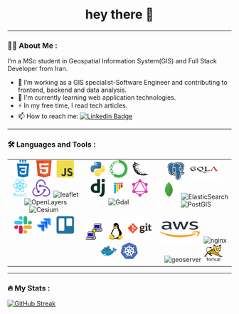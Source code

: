 

<!--
  <div id="header" align="center">
    <img src="https://images.weserv.nl/?url=avatars.githubusercontent.com/u/76846307?v=4&h=300&w=300&fit=cover&mask=circle&maxage=7d"/>
  </div>
  <div id="badges" align="center">
    <a href="https://ir.linkedin.com/in/fatememahdavi">
      <img src="https://img.shields.io/badge/LinkedIn-blue?style=for-the-badge&logo=linkedin&logoColor=white" alt="LinkedIn Badge"/>
    </a>
  </div>
  <div align="center">
    <img src="https://komarev.com/ghpvc/?username=fatememahdavi&style=flat-square&color=blue" alt=""/>
  </div>
-->

<h1 align="center">
  hey there 👋
</h1>
  
 ---

### :woman_technologist: About Me :
I’m a MSc student in Geospatial Information System(GIS) and Full Stack Developer from Iran.

- 🔭 I’m working as a GIS specialist-Software Engineer and contributing to frontend, backend and data analysis.
- 🌱 I'm currently learning web application technologies.
- ⚡ In my free time, I read tech articles.
- 📫 How to reach me: [![Linkedin Badge](https://img.shields.io/badge/-LinkedIn-blue?style=flat&logo=Linkedin&logoColor=white)](https://ir.linkedin.com/in/fatememahdavi)

---

### :hammer_and_wrench: Languages and Tools :
<table>
  <tr>
    <td valign="top" width="33%" align="center">
      <div align="center">  
        <img src="https://github.com/devicons/devicon/blob/master/icons/css3/css3-plain-wordmark.svg"  title="CSS3" alt="CSS" width="40" height="40"/>&nbsp;
        <img src="https://github.com/devicons/devicon/blob/master/icons/html5/html5-original.svg" title="HTML5" alt="HTML" width="40" height="40"/>&nbsp;
        <img src="https://github.com/devicons/devicon/blob/master/icons/javascript/javascript-original.svg" title="JavaScript" alt="JavaScript" width="40" height="40"/>&nbsp;
        <img src="https://github.com/devicons/devicon/blob/master/icons/react/react-original-wordmark.svg" title="React" alt="React" width="40" height="40"/>&nbsp;
        <img src="https://github.com/devicons/devicon/blob/master/icons/redux/redux-original.svg" title="Redux" alt="Redux " width="40" height="40"/>&nbsp;
        <img src="https://leafletjs.com/docs/images/logo.png" title="Leaflet" alt="leaflet " width="60" height="40"/>&nbsp;
        <img src="https://encrypted-tbn0.gstatic.com/images?q=tbn:ANd9GcSh-kwH7W0V2XgDPq6XCZR5J3osYe5PKJYPpg&usqp=CAU" title="OpenLayers" alt="OpenLayers " width="100" height="40"/>&nbsp;
        <img src="https://raw.githubusercontent.com/wiki/CesiumGS/cesium/logos/Cesium_Logo_Color.jpg" title="Cesium" alt="Cesium " width="100" height="40"/>&nbsp;
      </div>
    </td>
    <td valign="top" width="33%">
      <div align="center">  
        <img src="https://github.com/devicons/devicon/blob/master/icons/python/python-original.svg" title="Python" alt="Python" width="40" height="40"/>&nbsp;
        <img src="https://github.com/devicons/devicon/blob/master/icons/anaconda/anaconda-original.svg" title="Anaconda" alt="Anaconda" width="40" height="40"/>&nbsp;
        <img src="https://github.com/devicons/devicon/blob/master/icons/flask/flask-original.svg" title="Flask" alt="Flask" width="40" height="40"/>&nbsp;
        <img src="https://github.com/devicons/devicon/blob/master/icons/django/django-plain.svg" title="Django"  alt="Django" width="40" height="40"/>&nbsp;
        <img src="https://github.com/devicons/devicon/blob/master/icons/pytest/pytest-original.svg" title="Pytest" alt="Pytest" width="40" height="40"/>&nbsp;
        <img src="https://github.com/devicons/devicon/blob/master/icons/graphql/graphql-plain.svg" title="Graphql" alt="Graphql" width="40" height="40"/>&nbsp;
        <img src="https://www.vectorlogo.zone/logos/gdal/gdal-ar21.svg" title="Gdal" alt="Gdal" width="80" height="80"/>&nbsp;
      </div>
    </td>
    <td valign="top" width="33%">
      <div align="center">  
        <img src="https://github.com/devicons/devicon/blob/master/icons/postgresql/postgresql-original.svg" title="Postgresql"  alt="Postgresql" width="40" height="40"/>&nbsp;
        <img src="https://github.com/devicons/devicon/blob/master/icons/sqlalchemy/sqlalchemy-original.svg" title="Sqlalchemy"  alt="Sqlalchemy" width="70" height="45"/>&nbsp;
        <img src="https://github.com/devicons/devicon/blob/master/icons/mongodb/mongodb-original.svg" title="Mongodb"  alt="Mongodb" width="40" height="40"/>&nbsp;
        <img src="https://encrypted-tbn0.gstatic.com/images?q=tbn:ANd9GcS5FNO7mwZmOiehB-AQ8TwcZOZZW6Xuf2ReBg&usqp=CAU" title="ElasticSearch" alt="ElasticSearch" width="90" height="40"/>&nbsp;
        <img src="https://encrypted-tbn0.gstatic.com/images?q=tbn:ANd9GcRiAoOLt5if09E0Yy8fs-jFRLJLbnXnKhHdwATtChXz4w4V2Mi6DSUt4IAEWSGmeCRR91s&usqp=CAU" title="PostGIS"  alt="PostGIS" width="80" height="80"/>
      </div>
    </td>
  <tr>
    <td valign="top" width="33%" height="110" align="center">
      <div align="center">  
        <img src="https://github.com/devicons/devicon/blob/master/icons/slack/slack-original.svg" title="Slack" alt="Slack" width="40" height="40"/>&nbsp;
        <img src="https://github.com/devicons/devicon/blob/master/icons/jira/jira-original.svg" title="Jira" alt="Jira" width="40" height="40"/>&nbsp;
        <img src="https://github.com/devicons/devicon/blob/master/icons/trello/trello-plain.svg" title="Trello" alt="Trello" width="40" height="40"/>&nbsp;
      </div>
    </td>
    <td valign="top" width="33%">
      <div align="center">  
        <img src="https://github.com/devicons/devicon/blob/master/icons/putty/putty-original.svg" title="Putty" alt="Putty" width="40" height="40"/>&nbsp;
        <img src="https://github.com/devicons/devicon/blob/master/icons/linux/linux-original.svg" title="Linux" alt="Linux" width="40" height="40"/>&nbsp;
        <img src="https://github.com/devicons/devicon/blob/master/icons/git/git-original-wordmark.svg" title="Git" alt="Git" width="55" height="55"/>&nbsp;
        <img src="https://github.com/devicons/devicon/blob/master/icons/docker/docker-original.svg" title="Docker" alt="Docker" width="40" height="40"/>&nbsp;
        <img src="https://github.com/devicons/devicon/blob/master/icons/kubernetes/kubernetes-plain.svg" title="kubernetes" alt="kubernetes" width="40" height="40"/>&nbsp;
      </div>
    </td>
    <td valign="top" width="33%">
      <div align="center">  
        <img src="https://github.com/devicons/devicon/blob/master/icons/amazonwebservices/amazonwebservices-original-wordmark.svg" title="AWS" alt="AWS" width="90" height="60"/>&nbsp;
        <img src="https://iconape.com/wp-content/png_logo_vector/nginx.png" title="Nginx" alt="nginx" width="40" height="40"/>&nbsp;
        <img src="https://avatars.githubusercontent.com/u/186522?s=280&v=4" title="Geoserver" alt="geoserver" width="40" height="40"/>&nbsp;
        <img src="https://github.com/devicons/devicon/blob/master/icons/tomcat/tomcat-original-wordmark.svg" title="Tomcat" alt="Tomcat" width="40" height="40"/>&nbsp;
      </div>
    </td>
  </tr>
</table> 

---

### :fire: My Stats :
[![GitHub Streak](http://github-readme-streak-stats.herokuapp.com?user=fatememahdavi&theme=radical)](https://git.io/streak-stats)

